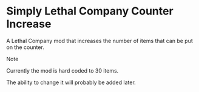 # Simply Lethal Company Counter Increase

A Lethal Company mod that increases the number of items that can be put on the counter.

> [!Note]
> 
> Currently the mod is hard coded to 30 items.
> 
> The ability to change it will probably be added later.